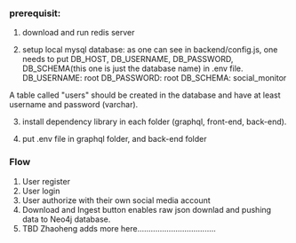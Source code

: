### prerequisit:
1. download and run redis server

2. setup local mysql database: as one can see in backend/config.js, one needs to put DB_HOST, DB_USERNAME, DB_PASSWORD, DB_SCHEMA(this one is just the database name) in .env file. 
DB_USERNAME: root
DB_PASSWORD: root
DB_SCHEMA: social_monitor

A table called "users" should be created in the database and have at least username and password (varchar).

3. install dependency library in each folder (graphql, front-end, back-end).

4. put .env file in graphql folder, and back-end folder

### Flow
1. User register
2. User login
3. User authorize with their own social media account
4. Download and Ingest button enables raw json downlad and pushing data to Neo4j database.
5. TBD Zhaoheng adds more here...................................


